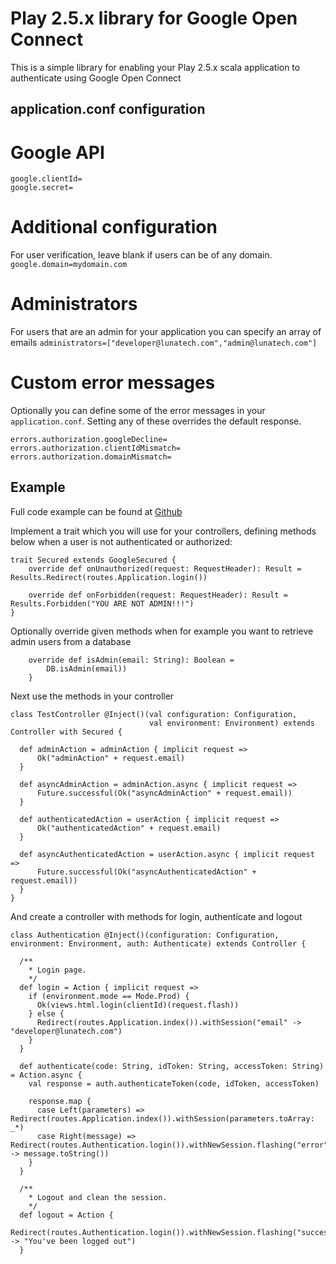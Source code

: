 Play 2.5.x library for Google Open Connect
==========================================

This is a simple library for enabling your Play 2.5.x scala application to authenticate using Google Open Connect

application.conf configuration
------------------------------

# Google API
```
google.clientId=
google.secret=
```

# Additional configuration
For user verification, leave blank if users can be of any domain.  
`google.domain=mydomain.com`

# Administrators
For users that are an admin for your application you can specify an array of emails
`administrators=["developer@lunatech.com","admin@lunatech.com"]`

# Custom error messages
Optionally you can define some of the error messages in your `application.conf`. Setting any of these overrides the default response.  
```
errors.authorization.googleDecline=
errors.authorization.clientIdMismatch=
errors.authorization.domainMismatch=
```

Example
-------
Full code example can be found at [Github](https://github.com/lunatech-labs/lunatech-kitchen-sink)

Implement a trait which you will use for your controllers, defining methods below when a user is not authenticated or authorized:
```
trait Secured extends GoogleSecured {
    override def onUnauthorized(request: RequestHeader): Result = Results.Redirect(routes.Application.login())
   
    override def onForbidden(request: RequestHeader): Result = Results.Forbidden("YOU ARE NOT ADMIN!!!")
}
```

Optionally override given methods when for example you want to retrieve admin users from a database
```
    override def isAdmin(email: String): Boolean =
        DB.isAdmin(email))
    }
```

Next use the methods in your controller
```
class TestController @Inject()(val configuration: Configuration,
                               val environment: Environment) extends Controller with Secured {

  def adminAction = adminAction { implicit request =>
      Ok("adminAction" + request.email)
  }

  def asyncAdminAction = adminAction.async { implicit request =>
      Future.successful(Ok("asyncAdminAction" + request.email))
  }

  def authenticatedAction = userAction { implicit request =>
      Ok("authenticatedAction" + request.email)
  }

  def asyncAuthenticatedAction = userAction.async { implicit request =>
      Future.successful(Ok("asyncAuthenticatedAction" + request.email))
  }
}
```

And create a controller with methods for login, authenticate and logout
```
class Authentication @Inject()(configuration: Configuration, environment: Environment, auth: Authenticate) extends Controller {

  /**
    * Login page.
    */
  def login = Action { implicit request =>
    if (environment.mode == Mode.Prod) {
      Ok(views.html.login(clientId)(request.flash))
    } else {
      Redirect(routes.Application.index()).withSession("email" -> "developer@lunatech.com")
    }
  }

  def authenticate(code: String, idToken: String, accessToken: String) = Action.async {
    val response = auth.authenticateToken(code, idToken, accessToken)

    response.map {
      case Left(parameters) => Redirect(routes.Application.index()).withSession(parameters.toArray: _*)
      case Right(message) => Redirect(routes.Authentication.login()).withNewSession.flashing("error" -> message.toString())
    }
  }

  /**
    * Logout and clean the session.
    */
  def logout = Action {
    Redirect(routes.Authentication.login()).withNewSession.flashing("success" -> "You've been logged out")
  }
```